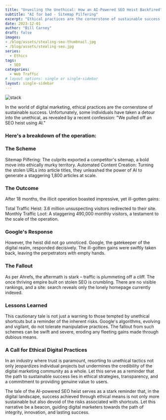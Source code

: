 ```yaml
---
title: "Unveiling the Unethical: How an AI-Powered SEO Heist Backfired"
subtitle: "AI for bad - Sitemap Pilfering"
excerpt: "Ethical practices are the cornerstone of sustainable success. Unfortunately, some individuals have taken a detour into the unethical, as revealed by this recent confession."
date: 2023-12-01
author: "Bill Carney"
draft: false
images:
- /blog/assets/stealing-seo-thumbnail.jpg
- /blog/assets/stealing-seo.jpg
series:
  - Ethics
tags:
  - SEO
categories:
  - Web Traffic
# layout options: single or single-sidebar
layout: single-sidebar
---
```


![stack](/blog/assets/stealing-seo.jpg)

In the world of digital marketing, ethical practices are the cornerstone of sustainable success. Unfortunately, some individuals have taken a detour into the unethical, as revealed by a recent confession: "We pulled off an SEO heist using AI."

### Here's a breakdown of the operation:

### The Scheme
Sitemap Pilfering: The culprits exported a competitor's sitemap, a bold move into ethically murky territory.
Automated Content Creation: Turning the stolen URLs into article titles, they unleashed the power of AI to generate a staggering 1,800 articles at scale.

### The Outcome
After 18 months, the illicit operation boasted impressive, yet ill-gotten gains:

Total Traffic Heist: 3.6 million unsuspecting visitors redirected to their site.
Monthly Traffic Loot: A staggering 490,000 monthly visitors, a testament to the scale of the operation.

### Google's Response
However, the heist did not go unnoticed. Google, the gatekeeper of the digital realm, responded decisively. The ill-gotten gains were swiftly taken back, leaving the perpetrators with empty hands.

### The Fallout
As per Ahrefs, the aftermath is stark – traffic is plummeting off a cliff. The once thriving empire built on stolen SEO is crumbling. There are no visible rankings, and a site: search reveals only the lonely homepage currently indexed.

### Lessons Learned
This cautionary tale is not just a warning to those tempted by unethical shortcuts but a reminder of the inherent risks. Google's algorithms, evolving and vigilant, do not tolerate manipulative practices. The fallout from such schemes can be swift and severe, eroding any fleeting gains made through dubious means.

### A Call for Ethical Digital Practices
In an industry where trust is paramount, resorting to unethical tactics not only jeopardizes individual projects but undermines the credibility of the digital marketing community as a whole. Let this serve as a reminder that the path to sustainable success lies in ethical strategies, transparency, and a commitment to providing genuine value to users.

The tale of the AI-powered SEO heist serves as a stark reminder that, in the digital landscape, success achieved through ethical means is not only more sustainable but also devoid of the risks associated with shortcuts. Let this narrative be a beacon, guiding digital marketers towards the path of integrity, innovation, and lasting success.






